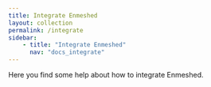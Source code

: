```yaml
---
title: Integrate Enmeshed
layout: collection
permalink: /integrate
sidebar:
    - title: "Integrate Enmeshed"
      nav: "docs_integrate"
---
```


Here you find some help about how to integrate Enmeshed.
